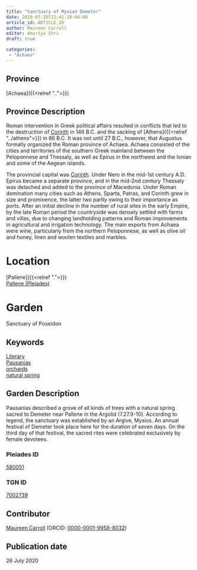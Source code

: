 ```yaml
---
title: "Sanctuary of Mysian Demeter"
date: 2020-07-26T12:41:28-04:00
article_id: ARTICLE_ID
author: Maureen Carroll
editor: Amartya Shri
draft: true

categories:
 - "Achaea"
---
```


## Province

[Achaea]({{<relref "..">}})

## Province Description

Roman intervention in Greek political affairs resulted in conflicts that led to the destruction of [Corinth](https://pleiades.stoa.org/places/570182) in 146 B.C. and the sacking of [Athens]({{<relref "../athens">}}) in 86 B.C. It was not until 27 B.C., however, that Augustus formally organized the Roman province of Achaea. Achaea consisted of the cities and territories of the southern Greek mainland between the Peloponnese and Thessaly, as well as Epirus in the northwest and the Ionian and some of the Aegean islands.

The provincial capital was [Corinth](https://pleiades.stoa.org/places/570182). Under Nero in the mid-1st century A.D. Epirus became a separate province, and in the mid-2nd century Thessaly was detached and added to the province of Macedonia. Under Roman domination many cities such as Athens, Sparta, Patras, and Corinth grew in size and prominence, the latter two partly owing to their importance as ports.  After an initial decline in the number of rural sites in the early Empire, by the late Roman period the countryside was densely settled with farms and villas, due to changing landholding patterns and Roman improvements in agricultural and irrigation technology. The main exports from Achaea were wine, particularly from the northern Peloponnese, as well as olive oil and honey, linen and woolen textiles and marbles.

# Location


[Pallene]({{<relref ".">}}) \
[Pallene (Pleiades)](https://pleiades.stoa.org/places/580051)

# Garden

Sanctuary of Poseidon

## Keywords

[Literary](#) \
[Pausanias](https://catalog.perseus.org/cite-collections/authors/urn:cite:perseus:author.1054.1) \
[orchards](http://vocab.getty.edu/page/aat/300008890) \
[natural spring](#)

## Garden Description

Pausanias described a grove of all kinds of trees with a natural spring sacred to Demeter near Pallene in the Argolid (7.27.9-10).  According to legend, the sanctuary was established by an Argive, Mysios.  An annual festival of Demeter took place here for the duration of seven days.  On the third day of that festival, the sacred rites were celebrated exclusively by female devotees.

### Pleiades ID

[580051](https://pleiades.stoa.org/places/580051)

### TGN ID

[7002739](http://vocab.getty.edu/page/tgn/7002739)

## Contributor

[Maureen Carroll](link) (ORCID: [0000-0001-9958-8032](https://orcid.org/0000-0001-9958-8032))

## Publication date

26 July 2020
